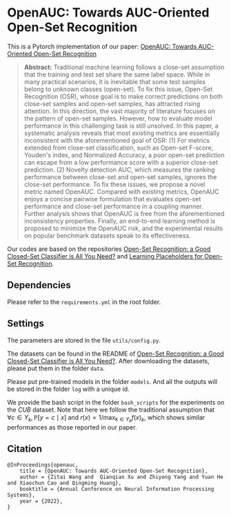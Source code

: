# OpenAUC: Towards AUC-Oriented Open-Set Recognition
This is a Pytorch implementation of our paper: [OpenAUC: Towards AUC-Oriented Open-Set Recognition](https://arxiv.org/abs/2210.13458)

> **Abstract:** Traditional machine learning follows a close-set assumption that the training and test set share the same label space. While in many practical scenarios, it is inevitable that some test samples belong to unknown classes (open-set). To fix this issue, Open-Set Recognition (OSR), whose goal is to make correct predictions on both close-set samples and open-set samples, has attracted rising attention. In this direction, the vast majority of literature focuses on the pattern of open-set samples. However, how to evaluate model performance in this challenging task is still unsolved. In this paper, a systematic analysis reveals that most existing metrics are essentially inconsistent with the aforementioned goal of OSR: (1) For metrics extended from close-set classification, such as Open-set F-score, Youden's index, and Normalized Accuracy, a poor open-set prediction can escape from a low performance score with a superior close-set prediction. (2) Novelty detection AUC, which measures the ranking performance between close-set and open-set samples, ignores the close-set performance. To fix these issues, we propose a novel metric named OpenAUC. Compared with existing metrics, OpenAUC enjoys a concise pairwise formulation that evaluates open-set performance and close-set performance in a coupling manner. Further analysis shows that OpenAUC is free from the aforementioned inconsistency properties. Finally, an end-to-end learning method is proposed to minimize the OpenAUC risk, and the experimental results on popular benchmark datasets speak to its effectiveness.

Our codes are based on the repositories [Open-Set Recognition: a Good Closed-Set Classifier is All You Need?](https://github.com/sgvaze/osr_closed_set_all_you_need) and [Learning Placeholders for Open-Set Recognition](https://github.com/zhoudw-zdw/CVPR21-Proser).

## Dependencies
Please refer to the `requirements.yml` in the root folder.

## Settings
The parameters are stored in the file `utils/config.py`.

The datasets can be found in the README of [Open-Set Recognition: a Good Closed-Set Classifier is All You Need?](https://github.com/sgvaze/osr_closed_set_all_you_need). After downloading the datasets, please put them in the folder `data`.

Please put pre-trained models in the folder `models`. And all the outputs will be stored in the folder `log` with a unique id.

We provide the bash script in the folder `bash_scripts` for the experiments on the *CUB* dataset. Note that here we follow the traditional assumption that $\forall c \in Y_k, \mathbb{P}[y = c \mid x]$ and $r(x) \propto 1 / \max_{k \in Y_k} f(x)_k$, which shows similar performances as those reported in our paper.


## Citation

```
@InProceedings{openauc,
    title = {OpenAUC: Towards AUC-Oriented Open-Set Recognition},
    author = {Zitai Wang and  Qianqian Xu and Zhiyong Yang and Yuan He and Xiaochun Cao and Qingming Huang},
    booktitle = {Annual Conference on Neural Information Processing Systems},
    year = {2022},
}
```